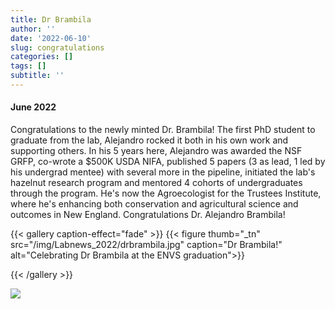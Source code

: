 ```yaml
---
title: Dr Brambila
author: ''
date: '2022-06-10'
slug: congratulations
categories: []
tags: []
subtitle: ''
---
```

#### June 2022

Congratulations to the newly minted Dr. Brambila! The first PhD student to graduate from the lab, Alejandro rocked it both in his own work and supporting others. In his 5 years here, Alejandro was awarded the NSF GRFP, co-wrote a $500K USDA NIFA, published 5 papers (3 as lead, 1 led by his undergrad mentee) with several more in the pipeline, initiated the lab's hazelnut research program and mentored 4 cohorts of undergraduates through the program. He's now the Agroecologist for the Trustees Institute, where he's enhancing both conservation and agricultural science and outcomes in New England. Congratulations Dr. Alejandro Brambila!



{{< gallery caption-effect="fade" >}}
  {{< figure thumb="_tn" src="/img/Labnews_2022/drbrambila.jpg" caption="Dr Brambila!" alt="Celebrating Dr Brambila at the ENVS graduation">}}
 
{{< /gallery >}}




<!--more-->

<image src="/img/Labnews_2019/alejandro-soil.png" caption="Triumphant Alejandro">

